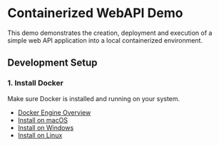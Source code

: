 # Containerized WebAPI Demo
This demo demonstrates the creation, deployment and execution of a simple web API application into a local containerized environment.

## Development Setup

### 1. Install Docker
Make sure Docker is installed and running on your system.

- [Docker Engine Overview](https://docs.docker.com/engine/install/)  
- [Install on macOS](https://docs.docker.com/desktop/setup/install/mac-install/)  
- [Install on Windows](https://docs.docker.com/desktop/setup/install/windows-install/)  
- [Install on Linux](https://docs.docker.com/desktop/setup/install/linux/)
